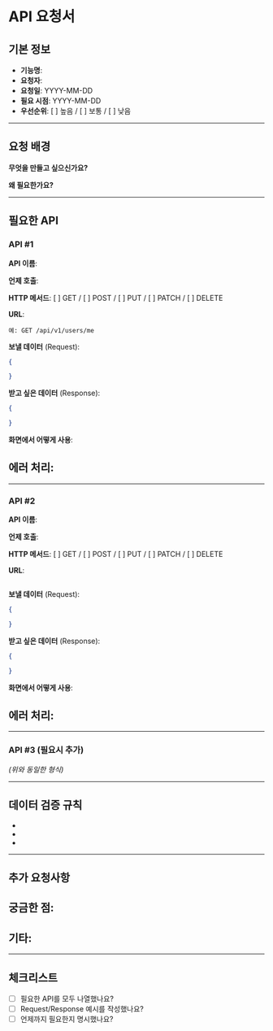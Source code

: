 # API 요청서

## 기본 정보
- **기능명**:
- **요청자**:
- **요청일**: YYYY-MM-DD
- **필요 시점**: YYYY-MM-DD
- **우선순위**: [ ] 높음 / [ ] 보통 / [ ] 낮음

---

## 요청 배경
**무엇을 만들고 싶으신가요?**


**왜 필요한가요?**


---

## 필요한 API

### API #1

**API 이름**:

**언제 호출**:

**HTTP 메서드**: [ ] GET / [ ] POST / [ ] PUT / [ ] PATCH / [ ] DELETE

**URL**:
```
예: GET /api/v1/users/me
```

**보낼 데이터** (Request):
```json
{

}
```

**받고 싶은 데이터** (Response):
```json
{

}
```

**화면에서 어떻게 사용**:


**에러 처리**:
-

---

### API #2

**API 이름**:

**언제 호출**:

**HTTP 메서드**: [ ] GET / [ ] POST / [ ] PUT / [ ] PATCH / [ ] DELETE

**URL**:
```

```

**보낼 데이터** (Request):
```json
{

}
```

**받고 싶은 데이터** (Response):
```json
{

}
```

**화면에서 어떻게 사용**:


**에러 처리**:
-

---

### API #3 (필요시 추가)

*(위와 동일한 형식)*

---

## 데이터 검증 규칙
-
-
-

---

## 추가 요청사항
**궁금한 점**:
-

**기타**:
-

---

## 체크리스트
- [ ] 필요한 API를 모두 나열했나요?
- [ ] Request/Response 예시를 작성했나요?
- [ ] 언제까지 필요한지 명시했나요?
